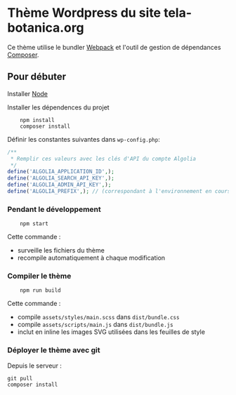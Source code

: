 # Thème Wordpress du site tela-botanica.org

Ce thème utilise le bundler [Webpack](https://webpack.github.io) et l'outil de
gestion de dépendances [Composer](https://getcomposer.org).

## Pour débuter

Installer [Node](https://nodejs.org)

Installer les dépendences du projet

		npm install
		composer install

Définir les constantes suivantes dans `wp-config.php`:
```php
/**
 * Remplir ces valeurs avec les clés d'API du compte Algolia
 */
define('ALGOLIA_APPLICATION_ID',);
define('ALGOLIA_SEARCH_API_KEY',);
define('ALGOLIA_ADMIN_API_KEY',);
define('ALGOLIA_PREFIX',); // (correspondant à l'environnement en cours, par exemple `prod_`)
```


### Pendant le développement

		npm start

Cette commande :
- surveille les fichiers du thème
- recompile automatiquement à chaque modification

### Compiler le thème

		npm run build

Cette commande :
- compile `assets/styles/main.scss` dans `dist/bundle.css`
- compile `assets/scripts/main.js` dans `dist/bundle.js`
- inclut en inline les images SVG utilisées dans les feuilles de style

### Déployer le thème avec git

Depuis le serveur :

	git pull
	composer install
